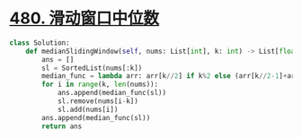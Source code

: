 # [480. 滑动窗口中位数](https://leetcode.cn/problems/sliding-window-median/)
```python fold
class Solution:
    def medianSlidingWindow(self, nums: List[int], k: int) -> List[float]:
        ans = []
        sl = SortedList(nums[:k])
        median_func = lambda arr: arr[k//2] if k%2 else (arr[k//2-1]+arr[k//2])/2
        for i in range(k, len(nums)):
            ans.append(median_func(sl))
            sl.remove(nums[i-k])
            sl.add(nums[i])
        ans.append(median_func(sl))
        return ans
```